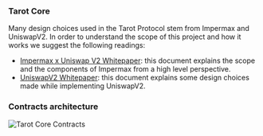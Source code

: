 ### Tarot Core

Many design choices used in the Tarot Protocol stem from Impermax and UniswapV2. In order to understand the scope of this project and how it works we suggest the following readings:
- [Impermax x Uniswap V2 Whitepaper](https://impermax.finance/Whitepaper-Impermax-UniswapV2.pdf "Impermax x Uniswap V2 Whitepaper"): this document explains the scope and the components of Impermax from a high level perspective.
- [UniswapV2 Whitepaper](https://uniswap.org/whitepaper.pdf "UniswapV2 Whitepaper"): this document explains some design choices made while implementing UniswapV2.

### Contracts architecture
![Tarot Core Contracts](https://i.imgur.com/K2wtH3Y.jpg)
